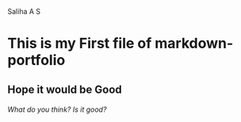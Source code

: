 Saliha A S
# This is my First file of markdown-portfolio
## Hope it would be Good
###### What do you think? Is it good?
